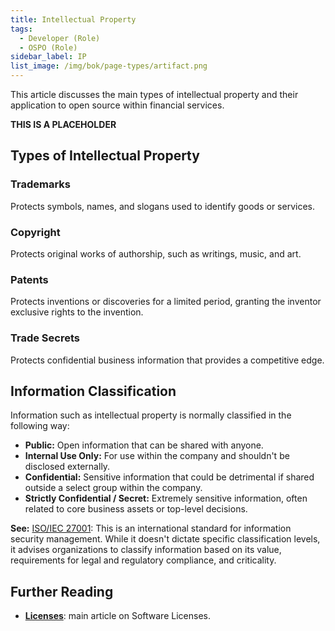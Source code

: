 ```yaml
---
title: Intellectual Property
tags: 
  - Developer (Role)
  - OSPO (Role)
sidebar_label: IP
list_image: /img/bok/page-types/artifact.png
---
```


This article discusses the main types of intellectual property and their application to open source within financial services.

**THIS IS A PLACEHOLDER**

## Types of Intellectual Property

### Trademarks

Protects symbols, names, and slogans used to identify goods or services.

### Copyright

Protects original works of authorship, such as writings, music, and art.

### Patents

Protects inventions or discoveries for a limited period, granting the inventor exclusive rights to the invention.

### Trade Secrets

Protects confidential business information that provides a competitive edge.

## Information Classification

Information such as intellectual property is normally classified in the following way:

- **Public:** Open information that can be shared with anyone.
- **Internal Use Only:** For use within the company and shouldn't be disclosed externally.
- **Confidential:** Sensitive information that could be detrimental if shared outside a select group within the company.
- **Strictly Confidential / Secret:** Extremely sensitive information, often related to core business assets or top-level decisions.

**See:** [ISO/IEC 27001](https://www.iso.org/cms/%20render/live/en/sites/isoorg/contents/data/standard/08/28/82875.html): This is an international standard for information security management. While it doesn't dictate specific classification levels, it advises organizations to classify information based on its value, requirements for legal and regulatory compliance, and criticality. 

## Further Reading

- **[Licenses](Licenses)**: main article on Software Licenses.
